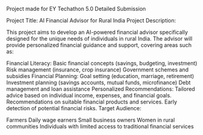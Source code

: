 Project made for EY Techathon 5.0 Detailed Submission

Project Title: AI Financial Advisor for Rural India
Project Description:

This project aims to develop an AI-powered financial advisor specifically designed for the unique needs of individuals in rural India. The advisor will provide personalized financial guidance and support, covering areas such as:

Financial Literacy:
Basic financial concepts (savings, budgeting, investment)
Risk management (insurance, crop insurance)
Government schemes and subsidies
Financial Planning:
Goal setting (education, marriage, retirement)
Investment planning (savings accounts, mutual funds, microfinance)
Debt management and loan assistance
Personalized Recommendations:
Tailored advice based on individual income, expenses, and financial goals.
Recommendations on suitable financial products and services.
Early detection of potential financial risks.
Target Audience:

Farmers
Daily wage earners
Small business owners
Women in rural communities
Individuals with limited access to traditional financial services


